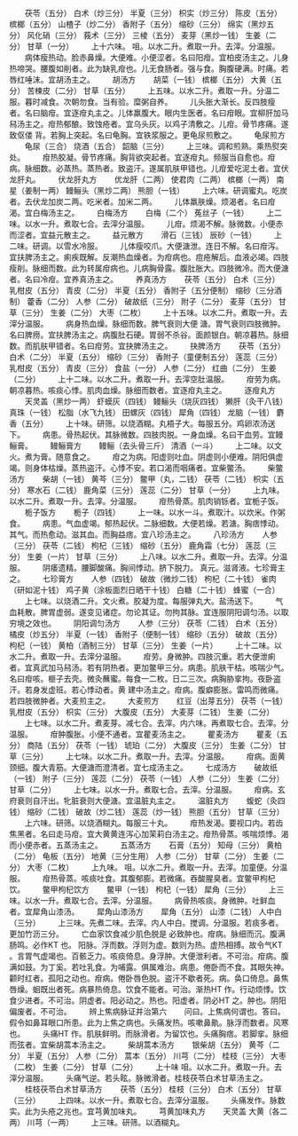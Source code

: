 <!-- { "loadSidebar": true } -->
　　茯苓（五分） 白术（炒三分） 半夏（三分） 枳实（炒三分） 陈皮（五分） 槟榔（五分） 山楂子（炒二分） 香附子（五分） 缩砂（三分） 绵实（黑炒五分） 风化硝（三分） 莪术（三分） 三棱（五分） 麦芽（黑炒一钱） 生姜（二分） 甘草（一分）
　　上十六味。 咀。以水二升。煮取一升。去滓。分温服。
　　病体瘦热动。脸赤鼻燥。大便难。小便涩者。名曰阳疳。宜柏皮汤主之。儿身热啼哭。腰腹如削者。此为缺乳疳也。儿无食肠者。强与食。胸腹硬满。时痛。若唇红唾沫。宜胡汤主之。
　　胡汤方
　　胡菜（一钱） 槟榔（五分） 大黄（五分） 苦楝皮（二分） 甘草（五分）
　　上五味。以水二升。煮取一升。分温二服。暮时减食。次朝勿食。当有验。糜粥自养。
　　儿头胀大渐长。反四肢瘦者。名曰脑疳。宜逐疳丸主之。儿体羸腹大。眼内生医者。名曰疳眼。宜柳肝加马舄汤主之。疳热郁酿。致蚀疮者。宜乌头灰。以鸡子清敷之。儿疳。骨节疼痛。遂致伛偻 背。若胸上突起。名曰龟胸。宜铁浆服之。更龟尿煎敷之。
　　龟尿煎方
　　龟尿（三合） 烧酒（五合） 韶脑（三分）
　　上三味。调和煎熟。乘热熨突处。
　　疳热胶凝。骨节疼痛。胸背欲突起者。宜逐疳丸。频服当自愈也。疳病。脉细数。必蒸热。蒸热者。致盗汗。遂属肌肤甲错也。儿疳爱吃泥土者。宜伏龙肝丸。
　　伏龙肝丸方
　　优龙肝（二两） 使君肉（二两） 槟榔（一两） 南星（姜制一两） 鳗鲡头（黑炒二两） 熊胆（一钱）
　　上六味。研调蜜丸。吃炭者。去伏龙加炭二两。吃米者。加米二两。
　　儿体羸肤燥。烦渴者。名曰疳渴。宜白梅汤主之。
　　白梅汤方
　　白梅（二个） 菟丝子（一钱）
　　上二味。以水一升。煮取七合。去滓分温服。
　　儿疳。烦渴不解。脉微数。小便赤而涩者。宜益元散主之。
　　益元散方
　　滑石（三钱） 辰砂（一钱）
　　上二味。研调。以雪水冷服。
　　儿体瘦咬爪。大便溏泄。连日不解。名曰疳泻。宜扶脾汤主之。痢疾既解。反潮热血燥者。为疳病也。痘疮解后。血液必竭。四肢瘦削。脉细而数。此为转属疳病也。儿病胸骨露。腹肚胀大。四肢微冷。而大便溏者。名曰冷疳。宜养真汤主之。
　　养真汤方
　　茯苓（五分） 白术（三分） 乳柑皮（五分） 青皮（二分） 半夏（五分） 香附子（五分便制） 缩砂（三分酒制） 藿香（二分） 人参（二分） 破故纸（三分） 附子（二分） 麦芽（五分） 甘草（三分） 生姜（二分） 大枣（二枚）
　　上十五味。以水二升。煮取一升。去滓分温服。
　　病身热血燥。脉细而数。脾气衰则大便 溏。胃气衰则四肢微肿。名曰脾痨。宜扶脾汤主之。病腹肚石硬。胃弱不杀谷。面颜银白。朝凉暮热。脉细数。而肌肤甲错者。名曰疳劳。宜抉脾汤主之。
　　抉脾汤方
　　茯苓（五分） 白术（二分） 半夏（五分） 缩砂（三分） 香附子（童便制五分） 莲蕊（三分） 乳柑皮（五分） 青皮（三分） 食盐（一分） 人参（二分） 红曲（二分） 生姜（二分）
　　上十二味。以水二升。煮取一升。去滓空肚温服。
　　疳劳为病。朝凉暮热。咳痰心悸。肌肉血燥。脉细而数者。宜逐疳丸主之。
　　逐疳丸方
　　天灵盖（黑炒一两） 虾蟆灰（四钱） 鳗鲡头（烧灰四钱） 獭肝（灸干八钱） 真珠（一钱） 松脂（水飞九钱） 田螺灰（四钱） 犀角（四钱） 龙脑（一钱） 麝香（五分）
　　上十味。研筛。以烧酒糊。丸梧子大。每服五分。鸡卵浓汤送下。
　　病患。骨热起伏。其脉微数。四肢肉脱。一身血燥。名曰干血劳。宜鳗鲡膏。
　　鳗鲡膏方
　　鳗鲡（去头骨三斤） 清酒（一斗）
　　上二味。以文火。煮为膏。随意食之。
　　疳之为病。阳虚则吐血。阴虚则小便难。阴阳俱虚竭。则身体枯燥。蒸热盗汗。心悸不安。若口渴而咽痛者。宜柴鳖汤。
　　柴鳖汤方
　　柴胡（一钱） 黄芩（三分） 鳖甲（丸，二钱） 茯苓（二钱） 枳实（五分） 寒水石（二钱） 鹿角菜（三分） 莲蕊（二分） 甘草（一分）
　　上九味。以水二升。煮取一升。去滓。分温服。
　　疳热骨蒸。肌肉销铄者。宜栀子饭。
　　栀子饭方
　　栀子（四钱）
　　上一味。以水一斗。煮取汁。以炊米。作粥食。
　　病患。气血虚竭。郁热起伏。二脉细数。大便若燥。若溏。胸痞悸动。 其气。而热愈动。滋其血。而胸益痞。宜八珍汤主之。
　　八珍汤方
　　人参（三分） 茯苓（二钱） 枸杞（三钱） 缩砂（五分） 鹿角霜（七分） 莲蕊（三分） 生姜（一片） 甘草（三分）
　　上八味。以水二升。煮取一升。去滓。分温服。
　　阴痿遗精。腰脚酸痛。胸间悸动。脐下脱力。 真元。滋肾液。七珍膏主之。
　　七珍膏方
　　人参（四钱） 破故（微炒二钱） 枸杞（二十钱） 雀肉（研如泥十钱） 鸡子黄（涂板面烈日晒干十钱） 白糖（二十钱） 蜂蜜（一合）
　　上七味。以烧酒二升。文火煮。胶凝为度。每服弹丸大。盐汤送下。
　　气血耗散。脾胃虚弱。遂变见诸症。勿论其证。勿拘其脉。宜连服阴阳调匀汤。以取穷境之效也。
　　阴阳调匀汤方
　　人参（三分） 茯苓（二钱） 白术（五分） 橘皮（炒五分） 半夏（一钱） 香附子（便制一钱） 缩砂（五分） 破故（五分） 枸杞（一钱） 黄柏（酒制三分） 甘草（三分） 生姜（一片）
　　上十二味。以水二升。煮取一升。去滓分温服。
　　疳劳。身微肿。四肢沉重。若大便泄痢者。宜真武加马舄汤。若有阴热者。更加鳖甲三分。病患。肌肤干枯。咳喘少气。名曰疳咳。榧子去壳。微灸蘸蜜。每食一二枚。日二三次。病胸胁挛拘。夜卧盗汗。若身发虚班。若心悸动者。黄 建中汤主之。疳病。腹癖膨胀。雷鸣而微痛。若四肢微肿者。大麦煎主之。
　　大麦煎方
　　红豆（出芽五分） 茯苓（一钱） 乳柑皮（五分） 枳实（三分） 大腹皮（五分） 大麦芽（二钱） 生姜（二分）
　　上七味。以水二升。煮麦芽。减七合。去滓。内六味。再煮取七合。去滓。分温服。
　　疳肿腹胀。小便不通者。宜瞿麦汤主之。
　　瞿麦汤方
　　瞿麦（五分） 商陆（五分） 茯苓（一钱） 琥珀（二分） 大腹皮（三分） 生姜（二分） 甘草（三分）
　　上七味。以水二升。煮取一升。去滓。分温服。
　　疳病。面黄颈细。腹大青筋。大便溏而澄清者。宜七成汤主之。
　　七成汤方
　　破故纸（一钱） 附子（三分） 莲蕊（二分） 茯苓（一钱） 人参（二分） 生姜（二分） 甘草（二分）
　　上七味。以水一升。煮取七合。去滓。分温服。
　　疳病。玄府衰则自汗出。牝脏衰则大便溏。宜温脏丸主之。
　　温脏丸方
　　蝮蛇（灸四钱） 缩砂（二钱） 破故（炒二钱） 莲蕊（炒一钱） 熊胆（五分） 甘草（三分）
　　上六味。研筛。以烧酒糊丸。每服三十丸。
　　疳热发渴。要视口内。若齿焦黑者。名曰走马疳。宜大黄黄连泻心加茉莉白汤主之。疳热骨蒸。咳喘烦悸。渴而小便赤者。五蒸汤主之。
　　五蒸汤方
　　石膏（五分） 知母（三分） 黄柏（二分） 龟板（五分） 地黄（三分生用） 人参（二分） 甘草（二分） 生姜（二分） 大枣（二枚）
　　上九味。 咀。以水二升。煮取一升。去滓。加童便。分温服。
　　疳热骨蒸。咳痰吐食。其腹郁膨。若微痛。吞酸腥臭者。宜鳖甲枸杞饮。
　　鳖甲枸杞饮方
　　鳖甲（一钱） 枸杞（一钱） 犀角（三分）
　　上三味。以水一升。煮取七合。去滓。分温服。
　　病骨热咳痰。身微肿。吐鲜血者。宜犀角山漆汤。
　　犀角山漆汤方
　　犀角（五分） 山漆（二钱） 人中白（三分）
　　上三味。先煮二味。去滓。内人中白。搅调。分温服。若痰多者。更加竹沥三分。
　　亡血家饮食减少肌色脱是 必致肿也。疳病。脉细而沉。腹满肠鸣。必作KT 也。 阳脉。浮而数。浮则为虚。数则为热。虚热相搏。故令气KT 。言胃气虚竭也。百骸乏力。咳痰倚息。身浮肿。大便泄利者。不可治。疳病。腹满如鼓。为丁奚。若吐乳食。为哺露。俱属难治。病患。倦卧而不食。其眼失神。颧时红者。孤阳之动也。疳病。倦卧唇色脱。盗汗不歇者死。病。奂口倚息。鼻焦唇燥。蛔既出者死。病暴热倚息。饮食不能者。可治。渐热HT 作。行动烦悸。饮食少进者。不可治。阴虚者。阳必动之。热也。阳虚者。阴必HT 之。肿也。阴阳偏废者。不可治。
　　辨上焦病脉证并治第六
　　问曰。上焦病何谓也。答曰。假令如鼻耳眼口所患。此为上焦之病也。头痛发热。咳嗽鼻鼽。脉浮而数者。风寒也。
　　头痛HT 作。肌肤鲜明。而脉滑者。为留饮也。头痛胸痞。若脚挛。脉细而弦者。宜柴胡蒿本汤主之。
　　柴胡蒿本汤方
　　银柴胡（五分） 黄芩（二分） 半夏（五分） 人参（二分） 蒿本（五分） 川芎（二分） 桂枝（三分） 大枣（二枚） 生姜（二分） 甘草（二分）
　　上十味 咀。以水二升。煮取一升。去滓分温服。
　　头痛气逆。若头眩。脉微滑者。桂枝茯苓白术甘草汤主之。
　　桂枝茯苓白术甘草汤方
　　茯苓（五分） 桂枝（三分） 白术（五分） 甘草（三分）
　　上四味。以水一升。煮取七合。去滓分温服。
　　头痛发作。脉数实。此为头疮之兆也。宜芎黄加味丸。
　　芎黄加味丸方
　　天灵盖 大黄（各二两） 川芎（一两）
　　上三味。研筛。以酒糊丸。
